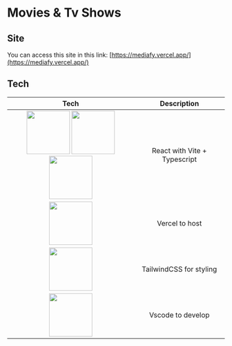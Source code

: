 # Movies & Tv Shows

## Site

You can access this site in this link: [https://mediafy.vercel.app/](https://mediafy.vercel.app/)


## Tech

<table cellpadding="16" cellspacing="12">
 <thead>
  <tr>
   <th>Tech</th>
   <th>Description</th>
  </tr>
 </thead>
 <tbody>
 <tr>
    <td align="center">
      <img src="https://cdn.jsdelivr.net/gh/devicons/devicon@latest/icons/react/react-original-wordmark.svg" width="100px"/>
      <img src="https://cdn.jsdelivr.net/gh/devicons/devicon@latest/icons/vitejs/vitejs-original.svg" width="100px"/>
      <img src="https://cdn.jsdelivr.net/gh/devicons/devicon@latest/icons/typescript/typescript-original.svg" width="100px"/>
    </td>
    <td align="center">
      React with Vite + Typescript
    </td>
  </tr>
  <tr>
     <td align="center">
       <img src="https://cdn.jsdelivr.net/gh/devicons/devicon@latest/icons/vercel/vercel-original-wordmark.svg" width="100px"/>
     </td>
     <td align="center">
       Vercel to host
     </td>
   </tr>
   <tr>
     <td align="center">
       <img src="https://cdn.jsdelivr.net/gh/devicons/devicon@latest/icons/tailwindcss/tailwindcss-original-wordmark.svg" width="100px"/>
     </td>
     <td align="center">
       TailwindCSS for styling
     </td>
    </tr>
    <tr>
      <td align="center">
        <img src="https://cdn.jsdelivr.net/gh/devicons/devicon@latest/icons/vscode/vscode-original-wordmark.svg" width="100px"/>
      </td>
      <td align="center">
        Vscode to develop
      </td>
    </tr>
  </tbody>
</table>

